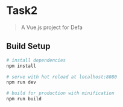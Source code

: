 # Task2

> A Vue.js project for Defa

## Build Setup

``` bash
# install dependencies
npm install

# serve with hot reload at localhost:8080
npm run dev

# build for production with minification
npm run build
```


